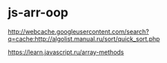 # js-arr-oop

http://webcache.googleusercontent.com/search?q=cache:http://algolist.manual.ru/sort/quick_sort.php


https://learn.javascript.ru/array-methods